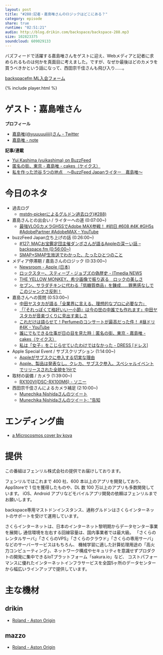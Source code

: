 ```yaml
---
layout: post
title: "#288:記者・嘉島唯さんのロジックはどこにある？"
category: episode
share: true
runtime: "02:51:21"
audio: http://blog.drikin.com/backspace/backspace-288.mp3
size: 102823375
soundcloud: 609029133
---
```


バズフィードで活躍する嘉島唯さんをゲストに迎え、Webメディアと記者に求められるものは何かを真面目に考えました。ですが、なぜか最後はどのカメラを買うべきかという話になって、西田宗千佳さんも飛び入り……。

[backspacefm ML入会フォーム](http://backspace.us11.list-manage.com/subscribe?u=09c933bd3997c1d16dbed156a&id=84b6529b91)

{% include player.html %}


# ゲスト：嘉島唯さん
**プロフィール**
* [嘉島唯(@yuuuuuiiiii)さん - Twitter](https://twitter.com/yuuuuuiiiii)
* [嘉島唯 - note](https://note.mu/yuuuuuiiiii)

**記事/連載**
* [Yui Kashima (yuikashima) on BuzzFeed](https://www.buzzfeed.com/jp/yuikashima)
* [匿名の街、東京 - 嘉島唯 - cakes（ケイクス）](https://cakes.mu/series/4177)
* [私を作った渋谷 5つの地点　〜BuzzFeed Japanライター　嘉島唯〜](https://hitome.bo/column/article/27845-hitomebo-kashima-yui-in-shibuya.html)

# 今日のネタ
* 過去ログ
  * [mstdn-pickerによるグルドン過去ログ(#288)](https://rbtnn.github.io/mstdn-picker/?instance=mstdn.guru&since_id=101956439415746159&max_id=101957298582901342)
* 嘉島さんとの出会い / ライターへの道 (0:07:00~)
  * [最強VLOGカメラGH5SでAdobe MAX参戦！ #初日 #608 #4K #GH5s #AdobePartner #AdobeMAX - YouTube](https://www.youtube.com/watch?v=QsbVCRdChuo&feature=youtu.be)
* buzzFeed Japan立ち上げの話 (0:26:00~)
  * [#127: MACお宝鑑定団主催ダンボさんが語るAppleの深ーい話 – backspace.fm (0:56:00~)](http://backspace.fm/episode/127/)
  * [SMAP×SMAP生放送でわかった、たったひとつのこと](https://www.buzzfeed.com/jp/yuikashima/smapxsmap)
* メディア停滞期 / 嘉島さんのロジック (0:33:00~)
  * [Newsroom - Apple (日本)](https://www.apple.com/jp/newsroom/)
  * [ロックスター、スティーブ・ジョブズの偽歴史 - ITmedia NEWS](https://www.itmedia.co.jp/news/articles/1110/06/news106.html)
  * [THE YELLOW MONKEY、希少画像で振り返る　ロックの美しさ](https://www.buzzfeed.com/jp/yuikashima/the-yellow-monkey-02)
  * [セブン、サラダチキンに代わる「低糖質商品」を錬成……罪悪感なしでこのジャンクさ反則！](https://www.buzzfeed.com/jp/yuikashima/salad-fish-seven-tsuyoi)
* 嘉島さんへの質問 (0:53:00~)
  * [中田ヤスタカが語る「全業界に言える、理想的なプロに必要な力」](https://www.buzzfeed.com/jp/yuikashima/yasutaka-tanaka)
  * [「『それっぽくて格好いい一小節』は今の世の中誰でも作れます」中田ヤスタカが音楽づくりに見出す楽しさ](https://www.buzzfeed.com/jp/yuikashima/yasutakanakata)
  * [これだけは語らせて！Perfumeのコンサートが最高だった件！ #昼ドリ #4K - YouTube](https://www.youtube.com/watch?v=3kNodjlpPyE&t)
  * [誰にでもできる仕事が日の目を見た時｜匿名の街、東京 - 嘉島唯 - cakes（ケイクス）](https://cakes.mu/posts/25296)
  * [私は「女子」をこじらせていたわけではなかった - DRESS [ドレス]](https://p-dress.jp/articles/6557)
* Apple Special Event / サブスクリプション (1:14:00~)
  * [Appleがサブスクに参入する切実な理由](https://www.buzzfeed.com/jp/yuikashima/apple-subscription)
  * [Apple、製品は発表なし。クレカ、サブスク参入。スペシャルイベントでリリースされた全貌を1分で](https://www.buzzfeed.com/jp/yuikashima/appleevent-showtime)
* 取材の装備 / カメラ (1:39:00~)
  * [RX100VI(DSC-RX100M6) - ソニー](https://www.sony.jp/cyber-shot/products/DSC-RX100M6/)
* 西田宗千佳さんによるカメラ補足 (2:10:00~)
  * [Munechika Nishidaさんのツイート](https://twitter.com/mnishi41/status/1119488178589552640)
  * [Munechika Nishidaさんのツイート: "告知](https://twitter.com/mnishi41/status/1120105508919070720)

# エンディング曲
* [a Microcosmos cover by koya](https://www.youtube.com/watch?v=9u5_l_6K67U)

# 提供

この番組はフェンリル株式会社の提供でお届けしております。

フェンリルではこれまで 400 社、600 本以上のアプリを開発しており、AppStoreで 1 位を獲得したものや、DL 数 100 万以上のアプリも多数開発しています。
iOS、Android アプリなどモバイルアプリ開発の依頼はフェンリルまでお願いします。

backspace専用マストドンインスタンス、通称グルドンはさくらインターネットのサポートを受けて運用しています。

さくらインターネットは、日本のインターネット黎明期からデータセンター事業を展開し
通信環境を左右する回線容量は、国内事業者では最大級。
「さくらのレンタルサーバ」「さくらのVPS」「さくらのクラウド」「さくらの専用サーバ」などのサーバーサービスはもちろん、
機械学習に適した計算処理用途の「高火力コンピューティング」、ネットワーク構成やセキュリティを意識せずプロダクトの開発に集中できるIoTプラットフォーム「sakura.io」など、
コストパフォーマンスに優れたインターネットインフラサービスを全国5ヶ所のデータセンターから幅広いラインアップで提供しています。

# 主な機材

## drikin
* [Roland - Aston Origin](http://amzn.asia/1OwAZ0w)

## mazzo
* [Roland - Aston Origin](http://amzn.asia/1OwAZ0w)
